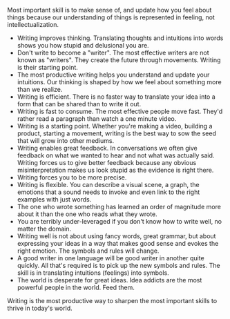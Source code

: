 Most important skill is to make sense of, and update how you feel about things because our understanding of things is represented in feeling, not intellectualization.

- Writing improves thinking. Translating thoughts and intuitions into words shows you how stupid and delusional you are.
- Don't write to become a "writer". The most effective writers are not known as "writers". They create the future through movements. Writing is their starting point.
- The most productive writing helps you understand and update your intuitions. Our thinking is shaped by how we feel about something more than we realize.
- Writing is efficient. There is no faster way to translate your idea into a form that can be shared than to write it out.
- Writing is fast to consume. The most effective people move fast. They'd rather read a paragraph than watch a one minute video.
- Writing is a starting point. Whether you're making a video, building a product, starting a movement, writing is the best way to sow the seed that will grow into other mediums.
- Writing enables great feedback. In conversations we often give feedback on what we wanted to hear and not what was actually said. Writing forces us to give better feedback because any obvious misinterpretation makes us look stupid as the evidence is right there.
- Writing forces you to be more precise.
- Writing is flexible. You can describe a visual scene, a graph, the emotions that a sound needs to invoke and even link to the right examples with just words.
- The one who wrote something has learned an order of magnitude more about it than the one who reads what they wrote.
- You are terribly under-leveraged if you don't know how to write well, no matter the domain.
- Writing well is not about using fancy words, great grammar, but about expressing your ideas in a way that makes good sense and evokes the right emotion. The symbols and rules will change.
- A good writer in one language will be good writer in another quite quickly. All that's required is to pick up the new symbols and rules. The skill is in translating intuitions (feelings) into symbols.
- The world is desperate for great ideas. Idea addicts are the most powerful people in the world. Feed them.

Writing is the most productive way to sharpen the most important skills to thrive in today's world. 